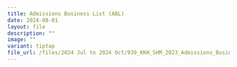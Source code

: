 ```yaml
---
title: Admissions Business List (ABL)
date: 2024-08-01
layout: file
description: ""
image: ""
variant: tiptap
file_url: /files/2024 Jul to 2024 Oct/939_KKH_SHM_2023_Admissions_Business_List__ABL_.pdf
---
```


